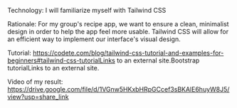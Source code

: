 Technology: I will familiarize myself with Tailwind CSS

Rationale: For my group's recipe app, we want to ensure a clean, minimalist design in order to help the app feel more usable. Tailwind CSS will allow for an efficient way to implement our interface's visual design.

Tutorial: https://codete.com/blog/tailwind-css-tutorial-and-examples-for-beginners#tailwind-css-tutorialLinks to an external site.Bootstrap tutorialLinks to an external site. 

Video of my result: https://drive.google.com/file/d/1VGnw5HKxbHRpGCcef3sBKAlE6huyW8J5/view?usp=share_link 